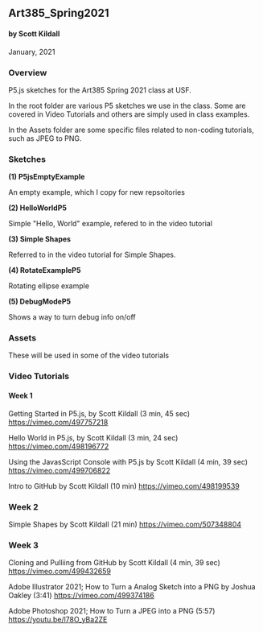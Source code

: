 ## Art385_Spring2021
#### by Scott Kildall
January, 2021


### Overview
P5.js sketches for the Art385 Spring 2021 class at USF.

In the root folder are various P5 sketches we use in the class. Some are covered in Video Tutorials and others are simply used in class examples.

In the Assets folder are some specific files related to non-coding tutorials, such as JPEG to PNG.

### Sketches
**(1) P5jsEmptyExample**

An empty example, which I copy for new repsoitories

**(2) HelloWorldP5**

Simple "Hello, World" example, refered to in the video tutorial

**(3) Simple Shapes**

Referred to in the video tutorial for Simple Shapes.

**(4) RotateExampleP5**

Rotating ellipse example

**(5) DebugModeP5**

Shows a way to turn debug info on/off


### Assets
These will be used in some of the video tutorials

### Video Tutorials

#### Week 1
Getting Started in P5.js, by Scott Kildall (3 min, 45 sec)
https://vimeo.com/497757218

Hello World in P5.js, by Scott Kildall (3 min, 24 sec)
https://vimeo.com/498196772

Using the JavasScript Console with P5.js by Scott Kildall (4 min, 39 sec)
https://vimeo.com/499706822 

Intro to GitHub by Scott Kildall (10 min)
https://vimeo.com/498199539

### Week 2
Simple Shapes by Scott Kildall (21 min)
https://vimeo.com/507348804

### Week 3
Cloning and Pulliing from GitHub by Scott Kildall (4 min, 39 sec)
https://vimeo.com/499432659 


Adobe Illustrator 2021; How to Turn a Analog Sketch into a PNG by Joshua Oakley (3:41)
https://vimeo.com/499374186

Adobe Photoshop 2021; How to Turn a JPEG into a PNG (5:57)
https://youtu.be/l78O_yBa2ZE 
 


